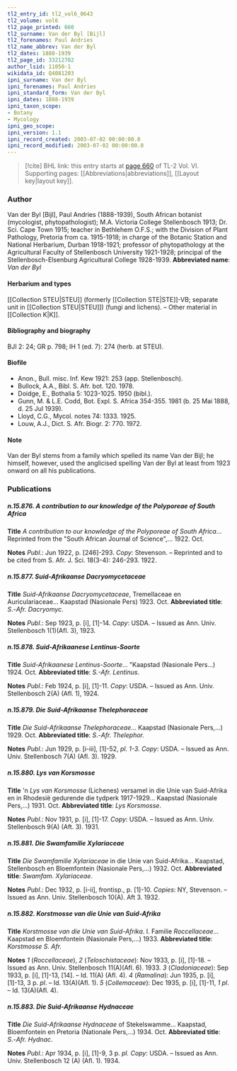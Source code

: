 ```yaml
---
tl2_entry_id: tl2_vol6_0643
tl2_volume: vol6
tl2_page_printed: 660
tl2_surname: Van der Byl [Bijl]
tl2_forenames: Paul Andries
tl2_name_abbrev: Van der Byl
tl2_dates: 1888-1939
tl2_page_id: 33212702
author_lsid: 11050-1
wikidata_id: Q4081203
ipni_surname: Van der Byl
ipni_forenames: Paul Andries
ipni_standard_form: Van der Byl
ipni_dates: 1888-1939
ipni_taxon_scope: 
- Botany
- Mycology
ipni_geo_scope: 
ipni_version: 1.1
ipni_record_created: 2003-07-02 00:00:00.0
ipni_record_modified: 2003-07-02 00:00:00.0
---
```



> [!cite] BHL link: this entry starts at [page 660](https://www.biodiversitylibrary.org/page/33212702) of TL-2 Vol. VI.
> Supporting pages: [[Abbreviations|abbreviations]], [[Layout key|layout key]].

### Author

Van der Byl \[Bijl\], Paul Andries (1888-1939), South African botanist (mycologist, phytopathologist); M.A. Victoria College Stellenbosch 1913; Dr. Sci. Cape Town 1915; teacher in Bethlehem O.F.S.; with the Division of Plant Pathology, Pretoria from ca. 1915-1918; in charge of the Botanic Station and National Herbarium, Durban 1918-1921; professor of phytopathology at the Agricultural Faculty of Stellenbosch University 1921-1928; principal of the Stellenbosch-Elsenburg Agricultural College 1928-1939. 
**Abbreviated name**: *Van der Byl*

#### Herbarium and types

[[Collection STEU|STEU]] (formerly [[Collection STE|STE]]-VB; separate unit in [[Collection STEU|STEU]]) (fungi and lichens). – Other material in [[Collection K|K]].

#### Bibliography and biography

BJI 2: 24; GR p. 798; IH 1 (ed. 7): 274 (herb. at STEU).

#### Biofile

- Anon., Bull. misc. Inf. Kew 1921: 253 (app. Stellenbosch).
- Bullock, A.A., Bibl. S. Afr. bot. 120. 1978.
- Doidge, E., Bothalia 5: 1023-1025. 1950 (bibl.).
- Gunn, M. & L.E. Codd, Bot. Expl. S. Africa 354-355. 1981 (b. 25 Mai 1888, d. 25 Jul 1939).
- Lloyd, C.G., Mycol. notes 74: 1333. 1925.
- Louw, A.J., Dict. S. Afr. Biogr. 2: 770. 1972.

#### Note

Van der Byl stems from a family which spelled its name Van der Bijl; he himself, however, used the anglicised spelling Van der Byl at least from 1923 onward on all his publications.

### Publications

##### n.15.876. A contribution to our knowledge of the Polyporeae of South Africa

**Title**
*A contribution to our knowledge of the Polyporeae of South Africa*... Reprinted from the "South African Journal of Science",... 1922. Oct.

**Notes**
*Publ*.: Jun 1922, p. \[246\]-293. *Copy*: Stevenson. – Reprinted and to be cited from S. Afr. J. Sci. 18(3-4): 246-293. 1922.

##### n.15.877. Suid-Afrikaanse Dacryomycetaceae

**Title**
*Suid-Afrikaanse Dacryomycetaceae*, Tremellaceae en Auriculariaceae... Kaapstad (Nasionale Pers) 1923. Oct.
**Abbreviated title**: *S*.-*Afr. Dacryomyc*.

**Notes**
*Publ*.: Sep 1923, p. \[i\], \[1\]-14. *Copy*: USDA. – Issued as Ann. Univ. Stellenbosch 1(1)(Afl. 3), 1923.

##### n.15.878. Suid-Afrikaanese Lentinus-Soorte

**Title**
*Suid-Afrikaanese Lentinus-Soorte*... "Kaapstad (Nasionale Pers...) 1924. Oct.
**Abbreviated title**: *S.-Afr. Lentinus*.

**Notes**
*Publ*.: Feb 1924, p. \[i\], \[1\]-11. *Copy*: USDA. – Issued as Ann. Univ. Stellenbosch 2(A) (Afl. 1), 1924.

##### n.15.879. Die Suid-Afrikaanse Thelephoraceae

**Title**
*Die Suid-Afrikaanse Thelephoraceae*... Kaapstad (Nasionale Pers,...) 1929. Oct.
**Abbreviated title**: *S*.-*Afr. Thelephor.*

**Notes**
*Publ*.: Jun 1929, p. \[i-iii\], \[1\]-52, *pl. 1-3. Copy*: USDA. – Issued as Ann. Univ. Stellenbosch 7(A) (Afl. 3). 1929.

##### n.15.880. Lys van Korsmosse

**Title**
'n *Lys van Korsmosse* (Lichenes) versamel in die Unie van Suid-Afrika en in Rhodesië gedurende die tydperk 1917-1929... Kaapstad (Nasionale Pers,...) 1931. Oct.
**Abbreviated title**: *Lys Korsmosse*.

**Notes**
*Publ*.: Nov 1931, p. \[i\], \[1\]-17. *Copy*: USDA. – Issued as Ann. Univ. Stellenbosch 9(A) (Aft. 3). 1931.

##### n.15.881. Die Swamfamilie Xylariaceae

**Title**
*Die Swamfamilie Xylariaceae* in die Unie van Suid-Afrika... Kaapstad, Stellenbosch en Bloemfontein (Nasionale Pers,...) 1932. Oct.
**Abbreviated title**: *Swamfam. Xylariaceae*.

**Notes**
*Publ*.: Dec 1932, p. \[i-ii\], frontisp., p. \[1\]-10. *Copies*: NY, Stevenson. – Issued as Ann. Univ. Stellenbosch 10(A). Aft 3. 1932.

##### n.15.882. Korstmosse van die Unie van Suid-Afrika

**Title**
*Korstmosse van die Unie van Suid-Afrika*. I. Familie *Roccellaceae*... Kaapstad en Bloemfontein (Nasionale Pers,...) 1933.
**Abbreviated title**: *Korstmosse S. Afr.*

**Notes**
*1* (*Roccellaceae*), *2* (*Teloschistaceae*): Nov 1933, p. \[i\], \[1\]-18. – Issued as Ann. Univ. Stellenbosch 11(A)(Afl. 6). 1933.
*3* (*Cladoniaceae*): Sep 1933, p. \[i\], \[1\]-13, \[14\]. – Id. 11(A) (Afl. 4).
*4* (*Ramalina*): Jun 1935, p. \[i\], \[1\]-13, 3 p. *pl*. – Id. 13(A)(Afl. 1).
*5* (*Collemaceae*): Dec 1935, p. \[i\], \[1\]-11, *1 pl*. – Id. 13(A)(Afl. 4).

##### n.15.883. Die Suid-Afrikaanse Hydnaceae

**Title**
*Die Suid-Afrikaanse Hydnaceae* of Stekelswamme... Kaapstad, Bloemfontein en Pretoria (Nationale Pers,...) 1934. Oct.
**Abbreviated title**: *S*.-*Afr. Hydnac*.

**Notes**
*Publ*.: Apr 1934, p. \[i\], \[1\]-9, 3 p. *pl. Copy*: USDA. – Issued as Ann. Univ. Stellenbosch 12 (A) (Afl. 1). 1934.

